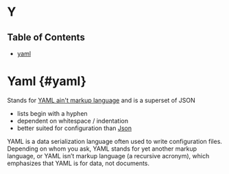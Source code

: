 # Y

## Table of Contents
* [yaml](#yaml)



<a id="yaml"></a>
# Yaml {#yaml}


Stands for [YAML ain't markup language](https://github.com/yaml/yaml-spec) and is a superset of JSON

- lists begin with a hyphen
- dependent on whitespace / indentation
- better suited for configuration than [Json](#json)

YAML is a data serialization language often used to write configuration files. Depending on whom you ask, YAML stands for yet another markup language, or YAML isn’t markup language (a recursive acronym), which emphasizes that YAML is for data, not documents.